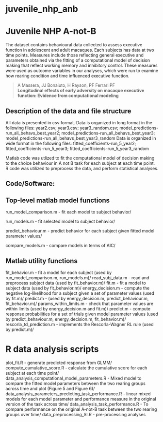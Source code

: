 # juvenile_nhp_anb


Juvenile NHP A-not-B
=======================

The dataset contains behavioural data collected to assess executive function in adolescent and adult macaques. Each subjects has data at two time points. Measures include those reflecting general executive and parameters obtained via the fitting of a computational model of decision making that reflect working memory and inhibitory control. These measures were used as outcome variables in our analyses, which were run to examine how rearing condition and time influenced executive function. 

> A Massera, JJ Bonaiuto, H Rayson, PF Ferrari PF<br>
> **Longitudinal effects of early adversity on macaque executive function: Evidence from computational modeling**<br>

## Description of the data and file structure
All data is presented in csv format. 
Data is organized in long format in the following files: year2.csv; year3.csv; year3_random.csv; model_predictions-run_all_behavs_best_year2; model_predictions-run_all_behavs_best_year3; model_predictions-run_all_behavs_best_year3_random
Data is organized in wide format in the following files: fitted_coefficients-run_5_year2; fitted_coefficients-run_5_year3; fitted_coefficients-run_5_year3_random

Matlab code was utlized to fit the computational model of decision making to the choice behaviour in A not B task for each subject at each time point. 
R code was utilized to preprocess the data, and perform statistical analyses.
  

## Code/Software:

## Top-level matlab model functions
run_model_comparison.m - fit each model to subject behavior/

run_models.m - fit selected model to subject behavior/

predict_behaviour.m - predict behavior for each subject given fitted model parameter values/ 

compare_models.m - compare models in terms of AIC/ 

## Matlab utility functions
fit_behavior.m - fit a model for each subject (used by run_model_comparison.m, run_models.m)/
read_subj_data.m - read and preprocess subject data (used by fit_behavior.m)/
fit.m - fit a model to subject data (used by fit_behavior.m)/
energy_decision.m - compute the negative log-likelihood for a subject given a set of parameter values (used by fit.m)/
predict.m - (used by energy_decision.m, predict_behaviour.m, fit_behavior.m)/
params_within_limits.m - check that parameter values are within limits (used by energy_decision.m and fit.m)/
predict.m - compute response probabilities for a set of trials given model parameter values (used by predict_behaviour.m, energy_decision.m, fit_behavior.m)/
rescorla_td_prediction.m - implements the Rescorla-Wagner RL rule (used by predict.m)/

# R data analysis scripts
plot_fit.R - generate predicted response from GLMM/
compute_cumulative_score.R - calculate the cumulative score for each subject at each time point/ 
data_analysis_computational_model_parameters.R - Mixed model to compare the fitted model parameters between the two rearing groups across time and plot       (Figure 5 and Figure 6)/ 
data_analysis_parameters_predicting_task_performance.R - linear mixed models for each model parameter and performance measure in the original version of the task across time/ 
data_analysis_task_performance.R - To compare performance on the original A-not-B task between the two rearing groups over time/ 
data_preprocessing_SI.R - pre-processing analyses 
